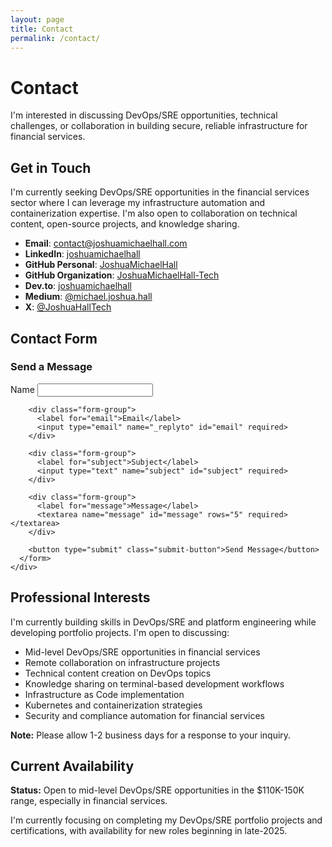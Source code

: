 ```yaml
---
layout: page
title: Contact
permalink: /contact/
---
```


# Contact

I'm interested in discussing DevOps/SRE opportunities, technical challenges, or collaboration in building secure, reliable infrastructure for financial services.

<div class="content-section with-divider">
  <h2>Get in Touch</h2>
  <p class="page-intro">
    I'm currently seeking DevOps/SRE opportunities in the financial services sector where I can leverage my infrastructure automation and containerization expertise. I'm also open to collaboration on technical content, open-source projects, and knowledge sharing.
  </p>

  <ul class="contact-info">
    <li><strong>Email</strong>: <a href="mailto:contact@joshuamichaelhall.com">contact@joshuamichaelhall.com</a></li>
    <li><strong>LinkedIn</strong>: <a href="https://linkedin.com/in/joshuamichaelhall">joshuamichaelhall</a></li>
    <li><strong>GitHub Personal</strong>: <a href="https://github.com/JoshuaMichaelHall">JoshuaMichaelHall</a></li>
    <li><strong>GitHub Organization</strong>: <a href="https://github.com/JoshuaMichaelHall-Tech">JoshuaMichaelHall-Tech</a></li>
    <li><strong>Dev.to</strong>: <a href="https://dev.to/joshuamichaelhall">joshuamichaelhall</a></li>
    <li><strong>Medium</strong>: <a href="https://medium.com/@michael.joshua.hall">@michael.joshua.hall</a></li>
    <li><strong>X</strong>: <a href="https://x.com/JoshuaHallTech">@JoshuaHallTech</a></li>
  </ul>
</div>

<div class="content-section with-divider">
  <h2>Contact Form</h2>
    <div class="contact-form-container">
      <h3>Send a Message</h3>
      <form action="https://formspree.io/f/your-formspree-id" method="POST" class="contact-form">
        <div class="form-group">
          <label for="name">Name</label>
          <input type="text" name="name" id="name" required>
        </div>
        
        <div class="form-group">
          <label for="email">Email</label>
          <input type="email" name="_replyto" id="email" required>
        </div>
        
        <div class="form-group">
          <label for="subject">Subject</label>
          <input type="text" name="subject" id="subject" required>
        </div>
        
        <div class="form-group">
          <label for="message">Message</label>
          <textarea name="message" id="message" rows="5" required></textarea>
        </div>
        
        <button type="submit" class="submit-button">Send Message</button>
      </form>
    </div>
</div>

<div class="content-section with-divider">
  <h2>Professional Interests</h2>
  
  <p>I'm currently building skills in DevOps/SRE and platform engineering while developing portfolio projects. I'm open to discussing:</p>
  
  <ul class="interests-list">
    <li>Mid-level DevOps/SRE opportunities in financial services</li>
    <li>Remote collaboration on infrastructure projects</li>
    <li>Technical content creation on DevOps topics</li>
    <li>Knowledge sharing on terminal-based development workflows</li>
    <li>Infrastructure as Code implementation</li>
    <li>Kubernetes and containerization strategies</li>
    <li>Security and compliance automation for financial services</li>
  </ul>
  
  <div class="note">
    <p><strong>Note:</strong> Please allow 1-2 business days for a response to your inquiry.</p>
  </div>
</div>

<div class="content-section no-divider">
  <h2>Current Availability</h2>
  
  <div class="availability-status">
    <span class="status-indicator available"></span>
    <p><strong>Status:</strong> Open to mid-level DevOps/SRE opportunities in the $110K-150K range, especially in financial services.</p>
  </div>
  
  <p>I'm currently focusing on completing my DevOps/SRE portfolio projects and certifications, with availability for new roles beginning in late-2025.</p>
</div>